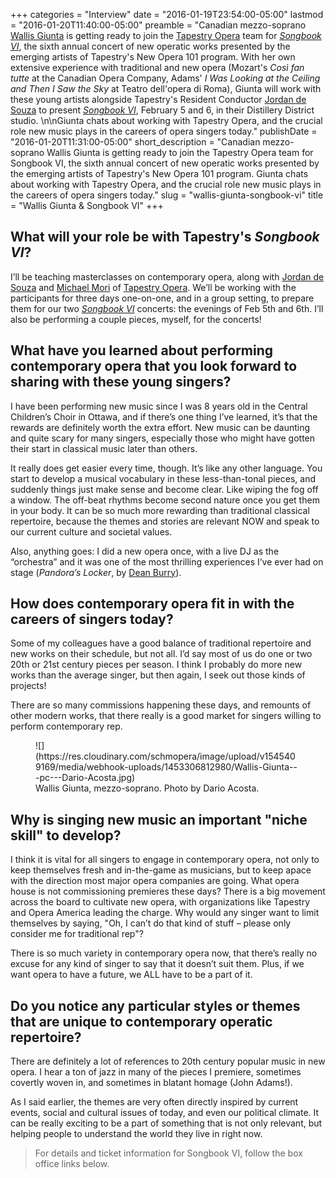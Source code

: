 +++
categories = "Interview"
date = "2016-01-19T23:54:00-05:00"
lastmod = "2016-01-20T11:40:00-05:00"
preamble = "Canadian mezzo-soprano [Wallis Giunta](/scene/people/wallis-giunta/) is getting ready to join the [Tapestry Opera](/scene/companies/tapestry-opera/) team for [*Songbook VI*](https://tapestryopera.com/songbook-vi/), the sixth annual concert of new operatic works presented by the emerging artists of Tapestry's New Opera 101 program. With her own extensive experience with traditional and new opera (Mozart's *Così fan tutte* at the Canadian Opera Company, Adams' *I Was Looking at the Ceiling and Then I Saw the Sky* at Teatro dell'opera di Roma), Giunta will work with these young artists alongside Tapestry's Resident Conductor [Jordan de Souza](/scene/people/jordan-de-souza/) to present [*Songbook VI*](https://tapestryopera.com/songbook-vi/), February 5 and 6, in their Distillery District studio. \n\nGiunta chats about working with Tapestry Opera, and the crucial role new music plays in the careers of opera singers today."
publishDate = "2016-01-20T11:31:00-05:00"
short_description = "Canadian mezzo-soprano Wallis Giunta is getting ready to join the Tapestry Opera team for Songbook VI, the sixth annual concert of new operatic works presented by the emerging artists of Tapestry's New Opera 101 program. Giunta chats about working with Tapestry Opera, and the crucial role new music plays in the careers of opera singers today."
slug = "wallis-giunta-songbook-vi"
title = "Wallis Giunta &amp; Songbook VI"
+++

## What will your role be with Tapestry's *Songbook VI*?

I’ll be teaching masterclasses on contemporary opera, along with [Jordan de Souza](/scene/people/jordan-de-souza/) and [Michael Mori](/scene/people/michael-mori/) of [Tapestry Opera](/scene/companies/tapestry-opera/). We’ll be working with the participants for three days one-on-one, and in a group setting, to prepare them for our two [*Songbook VI*](https://tapestryopera.com/songbook-vi/) concerts: the evenings of Feb 5th and 6th. I’ll also be performing a couple pieces, myself, for the concerts!

## What have you learned about performing contemporary opera that you look forward to sharing with these young singers?

I have been performing new music since I was 8 years old in the Central Children’s Choir in Ottawa, and if there’s one thing I’ve learned, it’s that the rewards are definitely worth the extra effort. New music can be daunting and quite scary for many singers, especially those who might have gotten their start in classical music later than others. 

It really does get easier every time, though. It’s like any other language. You start to develop a musical vocabulary in these less-than-tonal pieces, and suddenly things just make sense and become clear. Like wiping the fog off a window. The off-beat rhythms become second nature once you get them in your body. It can be so much more rewarding than traditional classical repertoire, because the themes and stories are relevant NOW and speak to our current culture and societal values. 

Also, anything goes: I did a new opera once, with a live DJ as the “orchestra” and it was one of the most thrilling experiences I’ve ever had on stage (*Pandora’s Locker*, by [Dean Burry](/scene/people/dean-burry/)).

## How does contemporary opera fit in with the careers of singers today? 

Some of my colleagues have a good balance of traditional repertoire and new works on their schedule, but not all. I’d say most of us do one or two 20th or 21st century pieces per season. I think I probably do more new works than the average singer, but then again, I seek out those kinds of projects! 

There are so many commissions happening these days, and remounts of other modern works, that there really is a good market for singers willing to perform contemporary rep.

<figure data-type="image">
![](https://res.cloudinary.com/schmopera/image/upload/v1545409169/media/webhook-uploads/1453306812980/Wallis-Giunta---pc---Dario-Acosta.jpg)
<figcaption>Wallis Giunta, mezzo-soprano. Photo by Dario Acosta.</figcaption></figure>

## Why is singing new music an important "niche skill" to develop?

I think it is vital for all singers to engage in contemporary opera, not only to keep themselves fresh and in-the-game as musicians, but to keep apace with the direction most major opera companies are going. What opera house is not commissioning premieres these days? There is a big movement across the board to cultivate new opera, with organizations like Tapestry and Opera America leading the charge. Why would any singer want to limit themselves by saying, "Oh, I can’t do that kind of stuff – please only consider me for traditional rep"? 

There is so much variety in contemporary opera now, that there’s really no excuse for any kind of singer to say that it doesn’t suit them. Plus, if we want opera to have a future, we ALL have to be a part of it.

## Do you notice any particular styles or themes that are unique to contemporary operatic repertoire?

There are definitely a lot of references to 20th century popular music in new opera. I hear a ton of jazz in many of the pieces I premiere, sometimes covertly woven in, and sometimes in blatant homage (John Adams!). 

As I said earlier, the themes are very often directly inspired by current events, social and cultural issues of today, and even our political climate. It can be really exciting to be a part of something that is not only relevant, but helping people to understand the world they live in right now.

>For details and ticket information for Songbook VI, follow the box office links below.
